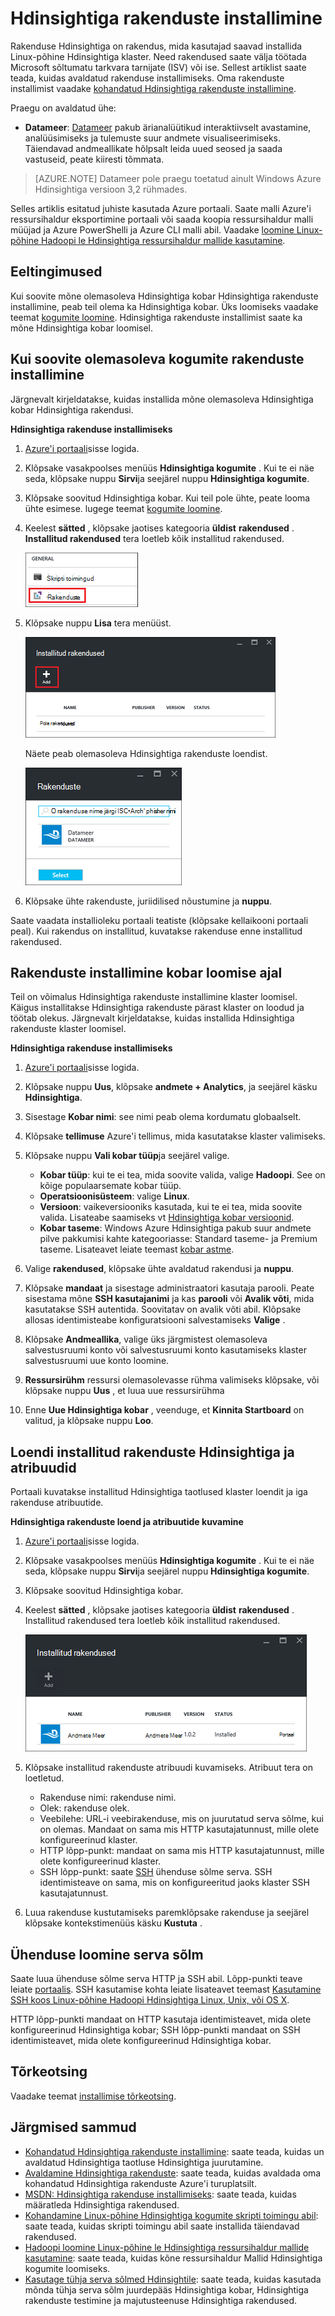 <properties
    pageTitle="Hadoopi rakenduste installimine Hdinsightiga | Microsoft Azure'i"
    description="Saate teada, kuidas Hdinsightiga rakenduste installimine Hdinsightiga rakendused."
    services="hdinsight"
    documentationCenter=""
    authors="mumian"
    manager="jhubbard"
    editor="cgronlun"
    tags="azure-portal"/>

<tags
    ms.service="hdinsight"
    ms.devlang="na"
    ms.topic="hero-article"
    ms.tgt_pltfrm="na"
    ms.workload="big-data"
    ms.date="09/14/2016"
    ms.author="jgao"/>

# <a name="install-hdinsight-applications"></a>Hdinsightiga rakenduste installimine

Rakenduse Hdinsightiga on rakendus, mida kasutajad saavad installida Linux-põhine Hdinsightiga klaster. Need rakendused saate välja töötada Microsoft sõltumatu tarkvara tarnijate (ISV) või ise. Sellest artiklist saate teada, kuidas avaldatud rakenduse installimiseks. Oma rakenduste installimist vaadake [kohandatud Hdinsightiga rakenduste installimine](hdinsight-apps-install-custom-applications.md). 

Praegu on avaldatud ühe:

- **Datameer**: [Datameer](http://www.datameer.com/documentation/display/DAS50/Home?ls=Partners&lsd=Microsoft&c=Partners&cd=Microsoft) pakub ärianalüütikud interaktiivselt avastamine, analüüsimiseks ja tulemuste suur andmete visualiseerimiseks. Täiendavad andmeallikate hõlpsalt leida uued seosed ja saada vastuseid, peate kiiresti tõmmata.

>[AZURE.NOTE] Datameer pole praegu toetatud ainult Windows Azure Hdinsightiga versioon 3,2 rühmades.

Selles artiklis esitatud juhiste kasutada Azure portaali. Saate malli Azure'i ressursihaldur eksportimine portaali või saada koopia ressursihaldur malli müüjad ja Azure PowerShelli ja Azure CLI malli abil.  Vaadake [loomine Linux-põhine Hadoopi le Hdinsightiga ressursihaldur mallide kasutamine](hdinsight-hadoop-create-linux-clusters-arm-templates.md).

## <a name="prerequisites"></a>Eeltingimused

Kui soovite mõne olemasoleva Hdinsightiga kobar Hdinsightiga rakenduste installimine, peab teil olema ka Hdinsightiga kobar. Üks loomiseks vaadake teemat [kogumite loomine](hdinsight-hadoop-linux-tutorial-get-started.md#create-cluster). Hdinsightiga rakenduste installimist saate ka mõne Hdinsightiga kobar loomisel.

## <a name="install-applications-to-existing-clusters"></a>Kui soovite olemasoleva kogumite rakenduste installimine

Järgnevalt kirjeldatakse, kuidas installida mõne olemasoleva Hdinsightiga kobar Hdinsightiga rakendusi.

**Hdinsightiga rakenduse installimiseks**

1. [Azure'i portaali](https://portal.azure.com)sisse logida.
2. Klõpsake vasakpoolses menüüs **Hdinsightiga kogumite** .  Kui te ei näe seda, klõpsake nuppu **Sirvi**ja seejärel nuppu **Hdinsightiga kogumite**.
3. Klõpsake soovitud Hdinsightiga kobar.  Kui teil pole ühte, peate looma ühte esimese.  lugege teemat [kogumite loomine](hdinsight-hadoop-linux-tutorial-get-started.md#create-cluster).
4. Keelest **sätted** , klõpsake jaotises kategooria **üldist** **rakendused** . **Installitud rakendused** tera loetleb kõik installitud rakendused. 

    ![hdinsightiga rakenduste portaali menüü](./media/hdinsight-apps-install-applications/hdinsight-apps-portal-menu.png)

5. Klõpsake nuppu **Lisa** tera menüüst. 

    ![hdinsightiga rakenduste installitud rakendused](./media/hdinsight-apps-install-applications/hdinsight-apps-installed-apps.png)

    Näete peab olemasoleva Hdinsightiga rakenduste loendist.

    ![hdinsightiga rakenduste saadaolevad rakendused](./media/hdinsight-apps-install-applications/hdinsight-apps-list.png)

6. Klõpsake ühte rakenduste, juriidilised nõustumine ja **nuppu**.

Saate vaadata installioleku portaali teatiste (klõpsake kellaikooni portaali peal). Kui rakendus on installitud, kuvatakse rakenduse enne installitud rakendused.

## <a name="install-applications-during-cluster-creation"></a>Rakenduste installimine kobar loomise ajal

Teil on võimalus Hdinsightiga rakenduste installimine klaster loomisel. Käigus installitakse Hdinsightiga rakenduste pärast klaster on loodud ja töötab olekus. Järgnevalt kirjeldatakse, kuidas installida Hdinsightiga rakenduste klaster loomisel.

**Hdinsightiga rakenduse installimiseks**

1. [Azure'i portaali](https://portal.azure.com)sisse logida.
2. Klõpsake nuppu **Uus**, klõpsake **andmete + Analytics**, ja seejärel käsku **Hdinsightiga**.
3. Sisestage **Kobar nimi**: see nimi peab olema kordumatu globaalselt.
4. Klõpsake **tellimuse** Azure'i tellimus, mida kasutatakse klaster valimiseks.
5. Klõpsake nuppu **Vali kobar tüüp**ja seejärel valige.

    - **Kobar tüüp**: kui te ei tea, mida soovite valida, valige **Hadoopi**. See on kõige populaarsemate kobar tüüp.
    - **Operatsioonisüsteem**: valige **Linux**.
    - **Versioon**: vaikeversiooniks kasutada, kui te ei tea, mida soovite valida. Lisateabe saamiseks vt [Hdinsightiga kobar versioonid](hdinsight-component-versioning.md).
    - **Kobar taseme**: Windows Azure Hdinsightiga pakub suur andmete pilve pakkumisi kahte kategooriasse: Standard taseme- ja Premium taseme. Lisateavet leiate teemast [kobar astme](hdinsight-hadoop-provision-linux-clusters.md#cluster-tiers).
6. Valige **rakendused**, klõpsake ühte avaldatud rakendusi ja **nuppu**.
6. Klõpsake **mandaat** ja sisestage administraatori kasutaja parooli. Peate sisestama mõne **SSH kasutajanimi** ja kas **parooli** või **Avalik võti**, mida kasutatakse SSH autentida. Soovitatav on avalik võti abil. Klõpsake allosas identimisteabe konfiguratsiooni salvestamiseks **Valige** .
8. Klõpsake **Andmeallika**, valige üks järgmistest olemasoleva salvestusruumi konto või salvestusruumi konto kasutamiseks klaster salvestusruumi uue konto loomine.
9. **Ressursirühm** ressursi olemasolevasse rühma valimiseks klõpsake, või klõpsake nuppu **Uus** , et luua uue ressursirühma

10. Enne **Uue Hdinsightiga kobar** , veenduge, et **Kinnita Startboard** on valitud, ja klõpsake nuppu **Loo**. 

## <a name="list-installed-hdinsight-apps-and-properties"></a>Loendi installitud rakenduste Hdinsightiga ja atribuudid

Portaali kuvatakse installitud Hdinsightiga taotlused klaster loendit ja iga rakenduse atribuutide.

**Hdinsightiga rakenduste loend ja atribuutide kuvamine**

1. [Azure'i portaali](https://portal.azure.com)sisse logida.
2. Klõpsake vasakpoolses menüüs **Hdinsightiga kogumite** .  Kui te ei näe seda, klõpsake nuppu **Sirvi**ja seejärel nuppu **Hdinsightiga kogumite**.
3. Klõpsake soovitud Hdinsightiga kobar.
4. Keelest **sätted** , klõpsake jaotises kategooria **üldist** **rakendused** . Installitud rakendused tera loetleb kõik installitud rakendused. 

    ![hdinsightiga rakenduste installitud rakendused](./media/hdinsight-apps-install-applications/hdinsight-apps-installed-apps-with-apps.png)

5. Klõpsake installitud rakenduste atribuudi kuvamiseks. Atribuut tera on loetletud.

    - Rakenduse nimi: rakenduse nimi.
    - Olek: rakenduse olek. 
    - Veebilehe: URL-i veebirakenduse, mis on juurutatud serva sõlme, kui on olemas. Mandaat on sama mis HTTP kasutajatunnust, mille olete konfigureerinud klaster.
    - HTTP lõpp-punkt: mandaat on sama mis HTTP kasutajatunnust, mille olete konfigureerinud klaster. 
    - SSH lõpp-punkt: saate [SSH](hdinsight-hadoop-linux-use-ssh-unix.md) ühenduse sõlme serva. SSH identimisteave on sama, mis on konfigureeritud jaoks klaster SSH kasutajatunnust.

6. Luua rakenduse kustutamiseks paremklõpsake rakenduse ja seejärel klõpsake kontekstimenüüs käsku **Kustuta** .

## <a name="connect-to-the-edge-node"></a>Ühenduse loomine serva sõlm

Saate luua ühenduse sõlme serva HTTP ja SSH abil. Lõpp-punkti teave leiate [portaalis](#list-installed-hdinsight-apps-and-properties). SSH kasutamise kohta leiate lisateavet teemast [Kasutamine SSH koos Linux-põhine Hadoopi Hdinsightiga Linux, Unix, või OS X](hdinsight-hadoop-linux-use-ssh-unix.md). 

HTTP lõpp-punkti mandaat on HTTP kasutaja identimisteavet, mida olete konfigureerinud Hdinsightiga kobar; SSH lõpp-punkti mandaat on SSH identimisteavet, mida olete konfigureerinud Hdinsightiga kobar.

## <a name="troubleshoot"></a>Tõrkeotsing

Vaadake teemat [installimise tõrkeotsing](hdinsight-apps-install-custom-applications.md#troubleshoot-the-installation).

## <a name="next-steps"></a>Järgmised sammud

- [Kohandatud Hdinsightiga rakenduste installimine](hdinsight-apps-install-custom-applications.md): saate teada, kuidas un avaldatud Hdinsightiga taotluse Hdinsightiga juurutamine.
- [Avaldamine Hdinsightiga rakenduste](hdinsight-apps-publish-applications.md): saate teada, kuidas avaldada oma kohandatud Hdinsightiga rakenduste Azure'i turuplatsilt.
- [MSDN: Hdinsightiga rakenduse installimiseks](https://msdn.microsoft.com/library/mt706515.aspx): saate teada, kuidas määratleda Hdinsightiga rakendused.
- [Kohandamine Linux-põhine Hdinsightiga kogumite skripti toimingu abil](hdinsight-hadoop-customize-cluster-linux.md): saate teada, kuidas skripti toimingu abil saate installida täiendavad rakendused.
- [Hadoopi loomine Linux-põhine le Hdinsightiga ressursihaldur mallide kasutamine](hdinsight-hadoop-create-linux-clusters-arm-templates.md): saate teada, kuidas kõne ressursihaldur Mallid Hdinsightiga kogumite loomiseks.
- [Kasutage tühja serva sõlmed Hdinsightile](hdinsight-apps-use-edge-node.md): saate teada, kuidas kasutada mõnda tühja serva sõlm juurdepääs Hdinsightiga kobar, Hdinsightiga rakenduste testimine ja majutusteenuse Hdinsightiga rakendused.

